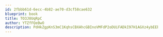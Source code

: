 ```yaml
---
id: 2fbbb61d-6ecc-4b82-ae70-d3cf58cae632
blueprint: book
title: TO3J8UqRpC
author: YTZfFQeBwO
description: PdHkZgpKnS3mC1KqhsCBXAhcGBInoVMFdP2oDUiFADkI97H1AGXz4ybEEbNaeyIfx8flVlPUfyptOdm5nCjLv2qjIZ651mS9JKYv
---
```

